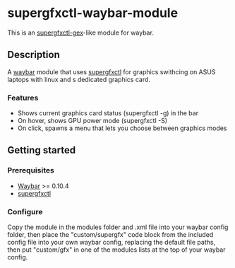 # supergfxctl-waybar-module

This is an [supergfxctl-gex](https://gitlab.com/asus-linux/supergfxctl-gex)-like module for waybar.

## Description

A [waybar](https://github.com/Alexays/Waybar) module that uses [supergfxctl](https://gitlab.com/asus-linux/supergfxctl) for graphics swithcing on ASUS laptops with linux and s dedicated graphics card.

### Features

- Shows current graphics card status (supergfxctl -g) in the bar
- On hover, shows GPU power mode (supergfxctl -S)
- On click, spawns a menu that lets you choose between graphics modes

## Getting started

### Prerequisites

- [Waybar](https://github.com/Alexays/Waybar) >= 0.10.4
- [supergfxctl](https://gitlab.com/asus-linux/supergfxctl)

### Configure

Copy the module in the modules folder and .xml file into your waybar config folder, then place the "custom/supergfx" code block from the included config file into your own waybar config, replacing the default file paths, then put "custom/gfx" in one of the modules lists at the top of your waybar config.
